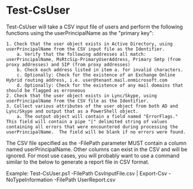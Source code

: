 # Test-CsUser

Test-CsUser will take a CSV input file of users and perform the following functions using the userPrincipalName as the "primary key":

	1. Check that the user object exists in Active Directory, using userPrincipalName from the CSV input file as the Identifier.
		a. Verify that the following addresses all match:  userPrincipalName, MsRtcSip-PrimaryUserAddress, Primary Smtp (from proxy addresses) and SIP (from proxy addresses)
		b. Check each address listed in item a. for invalid characters.
		c. Optionally: Check for the existence of an Exchange Online Hybrid routing address, i.e. user@tenant.mail.onmicrosoft.com
		d. Optionally: Check for the existence of any mail domains that should be flagged as erroneous
	2. Check that the user object exists in Lync/Skype, using userPrincipalName from the CSV file as the Identifier.
	3. Collect various attributes of the user object from both AD and Lync/Skype and output that as a PowerShell object.
		a. The output object will contain a field named "ErrorFlags."  This field will contain a pipe "|" delimited string of values containing all errors that were encountered during processing the userPrincipalName.  The field will be blank if no errors were found.

The CSV file specified as the -FilePath parameter MUST contain a column named userPrincipalName.  Other columns can exist in the CSV and will be ignored.  For most use cases, you will probably want to use a command similar to the below to generate a report file in CSV format.

Example: Test-CsUser.ps1 -FilePath CsvInputFile.csv | Export-Csv -NoTypeInformation -FilePath UserReport.csv
